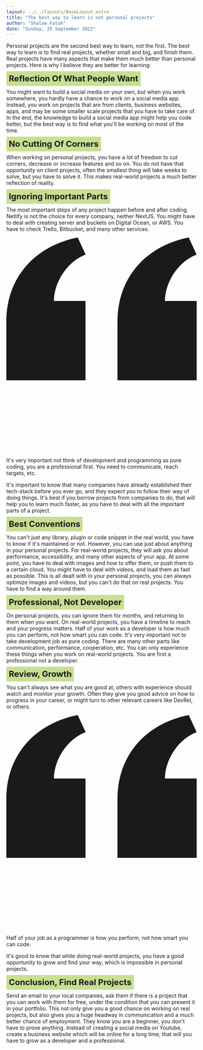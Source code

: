 ```yaml
---
layout: ../../layouts/BaseLayout.astro
title: "The best way to learn is not personal projects"
author: "Shalaw Fatah"
date: "Sunday, 25 September 2022"
---
```

Personal projects are the second best way to learn, not the first. The best way to learn is to find real projects, whether small and big, and finish them. 
Real projects have many aspects that make them much better than personal projects. Here is why I believe they are better for learning: 

## Reflection Of What People Want
You might want to build a social media on your own, but when you work somewhere, you hardly have a chance to work on a social media app. Instead, you work on projects that are from clients, business websites, apps, and may be some smaller scale projects that you have to take care of. In the end, the knowledge to build a social media app might help you code better, but the best way is to find what you'll be working on most of the time. 

## No Cutting Of Corners
When working on personal projects, you have a lot of freedom to cut corners, decrease or increase features and so on. You do not have that opportunity on client projects, often the smallest thing will take weeks to solve, but you have to solve it. This makes real-world projects a much better reflection of reality. 

## Ignoring Important Parts
The most important steps of any project happen before and after coding. Netlify is not the choice for every company, neither NextJS. You might have to deal with creating server and buckets on Digital Ocean, or AWS. You have to check Trello, Bitbucket, and many other services. 

<div class="max-w-4xl my-4 p-4 text-black bg-gray-100 shadow">
  <div class="mb-2">
                  <svg class="h-12 mx-auto my-3 text-gray-400 dark:text-gray-600" viewBox="0 0 24 27" fill="none" xmlns="http://www.w3.org/2000/svg">
              <path d="M14.017 18L14.017 10.609C14.017 4.905 17.748 1.039 23 0L23.995 2.151C21.563 3.068 20 5.789 20 8H24V18H14.017ZM0 18V10.609C0 4.905 3.748 1.038 9 0L9.996 2.151C7.563 3.068 6 5.789 6 8H9.983L9.983 18L0 18Z" fill="currentColor"/>
          </svg> 
    <p class="px-4 text-3xl text-center text-gray-600 font-bold paragraph">
      It's very important not think of development and programming as pure coding, you are a professional first. You need to communicate, reach targets, etc.
    </p>
  </div>
</div>

It's important to know that many companies have already established their tech-stack before you ever go, and they expect you to follow their way of doing things. 
It's best if you borrow projects from companies to do, that will help you to learn much faster, as you have to deal with all the important parts of a project.

## Best Conventions
You can't just any library, plugin or code snippet in the real world, you have to know if it's maintained or not. However, you can use just about anything in your personal projects. For real-world projects, they will ask you about performance, accessibility, and many other aspects of your app. At some point, you have to deal with images and how to offer them, or push them to a certain cloud. 
You might have to deal with videos, and load them as fast as possible. This is all dealt with in your personal projects, you can always optimize images and videos, but you can't do that on real projects. You have to find a way around them.

## Professional, Not Developer
On personal projects, you can ignore them for months, and returning to them when you want. On real-world projects, you have a timeline to reach and your progress matters. Half of your work as a developer is how much you can perform, not how smart you can code. 
It's very important not to take development job as pure coding. There are many other parts like communication, performance, cooperation, etc. You can only experience these things when you work on real-world projects. You are first a professional not a developer. 

## Review, Growth
You can't always see what you are good at, others with experience should watch and monitor your growth. Often they give you good advice on how to progress in your career, or might turn to other relevant careers like DevRel, or others. 
<div class="max-w-4xl my-4 p-4 text-black bg-gray-100 shadow">
  <div class="mb-2">
                  <svg class="h-12 mx-auto my-3 text-gray-400 dark:text-gray-600" viewBox="0 0 24 27" fill="none" xmlns="http://www.w3.org/2000/svg">
              <path d="M14.017 18L14.017 10.609C14.017 4.905 17.748 1.039 23 0L23.995 2.151C21.563 3.068 20 5.789 20 8H24V18H14.017ZM0 18V10.609C0 4.905 3.748 1.038 9 0L9.996 2.151C7.563 3.068 6 5.789 6 8H9.983L9.983 18L0 18Z" fill="currentColor"/>
          </svg> 
    <p class="px-4 text-3xl text-center text-gray-600 font-bold paragraph">
      Half of your job as a programmer is how you perform, not how smart you can code.
    </p>
  </div>
</div>

It's good to know that while doing real-world projects, you have a good opportunity to grow and find your way, which is impossible in personal projects. 

## Conclusion, Find Real Projects
Send an email to your local companies, ask them if there is a project that you can work with them for free, under the condition that you can present it in your portfolio. This not only give you a good chance on working on real projects, but also gives you a huge headway in communication and a much better chance of employment. 
They know you are a beginner, you don't have to prove anything. Instead of creating a social media on Youtube, create a business website which will be online for a long time, that will you have to grow as a developer and a professional. 

<style>
    h2 {
        font-size: 22px;
        font-weight: 700;
        background-color: #C8DF92;
        display: inline;
        padding: .4rem;
        border-radius: 2px;
    }
</style>